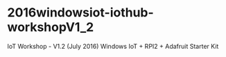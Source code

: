# 2016windowsiot-iothub-workshopV1_2
IoT Workshop - V1.2 (July 2016)
Windows IoT + RPI2 + Adafruit Starter Kit
